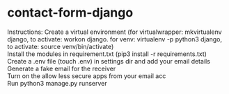 # contact-form-django

Instructions:
Create a virtual environment (for virtualwrapper: 
mkvirtualenv django, to activate: workon django. for venv: virtualenv -p python3 django, to activate: source venv/bin/activate) <br>
Install the modules in requirement.txt (pip3 install -r requirements.txt) <br>
Create a .env file (touch .env) in settings dir and add your email details <br>
Generate a fake email for the receiver <br>
Turn on the allow less secure apps from your email acc <br>
Run python3 manage.py runserver